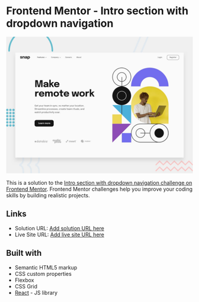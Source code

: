 # Frontend Mentor - Intro section with dropdown navigation

![Design preview for the Intro section with dropdown navigation coding challenge](./public/design/desktop-preview.jpg)

This is a solution to the [Intro section with dropdown navigation challenge on Frontend Mentor](https://www.frontendmentor.io/challenges/intro-section-with-dropdown-navigation-ryaPetHE5). Frontend Mentor challenges help you improve your coding skills by building realistic projects. 

## Links
* Solution URL: [Add solution URL here](https://your-solution-url.com)
* Live Site URL: [Add live site URL here](https://your-live-site-url.com)

## Built with
* Semantic HTML5 markup
* CSS custom properties
* Flexbox
* CSS Grid
* [React](https://reactjs.org/) - JS library